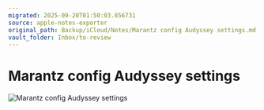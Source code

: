 ```yaml
---
migrated: 2025-09-20T01:50:03.856731
source: apple-notes-exporter
original_path: Backup/iCloud/Notes/Marantz config Audyssey settings.md
vault_folder: Inbox/to-review
---
```

# Marantz config Audyssey settings  

![Marantz config Audyssey settings](images/Marantz%20config%20Audyssey%20settings.jpeg)

